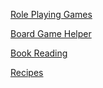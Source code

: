 [Role Playing Games](https://nightb1ade.github.io/RolePlayingGames/)  

[Board Game Helper](https://nightb1ade.github.io/BoardGameHelper/)  

[Book Reading](https://nightb1ade.github.io/BookReading/)  

[Recipes](https://nightb1ade.github.io/Recipes/)  
